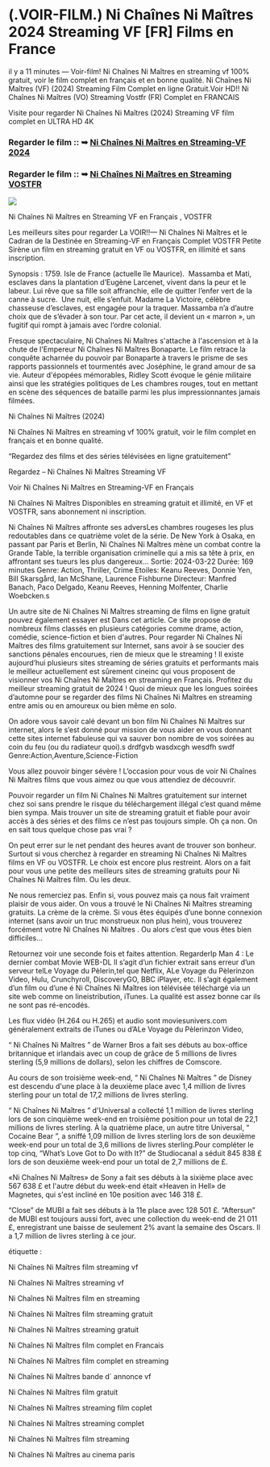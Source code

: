 # (.VOIR-FILM.) Ni Chaînes Ni Maîtres 2024 Streaming VF [FR] Films en France

il y a 11 minutes — Voir-film! Ni Chaînes Ni Maîtres en streaming vf 100% gratuit, voir le film complet en français et en bonne qualité. Ni Chaînes Ni Maîtres (VF) (2024) Streaming Film Complet en ligne Gratuit.Voir HD!! Ni Chaînes Ni Maîtres (VO) Streaming Vostfr (FR) Complet en FRANCAIS

Visite pour regarder Ni Chaînes Ni Maîtres (2024) Streaming VF film complet en ULTRA HD 4K

### Regarder le film :: ➥ [Ni Chaînes Ni Maîtres en Streaming-VF 2024](https://t.co/QibKJ4SPnu)

### Regarder le film :: ➥ [Ni Chaînes Ni Maîtres en Streaming VOSTFR](https://t.co/QibKJ4SPnu)

<p dir="auto"><a href="https://t.co/QibKJ4SPnu" title="PLAYNOW" rel="nofollow"><img src="https://i.imgur.com/jhNGoEt.gif" style="max-width: 100%;"></a></p>

Ni Chaînes Ni Maîtres en Streaming VF en Français , VOSTFR

Les meilleurs sites pour regarder La VOIR!!— Ni Chaînes Ni Maîtres et le Cadran de la Destinée en Streaming-VF en Français Complet VOSTFR Petite Sirène un film en streaming gratuit en VF ou VOSTFR, en illimité et sans inscription.

Synopsis : 1759. Isle de France (actuelle île Maurice). ​ Massamba et Mati, esclaves dans la plantation d’Eugène Larcenet, vivent dans la peur et le labeur. Lui rêve que sa fille soit affranchie, elle de quitter l’enfer vert de la canne à sucre. ​ Une nuit, elle s’enfuit. Madame La Victoire, célèbre chasseuse d’esclaves, est engagée pour la traquer. Massamba n’a d’autre choix que de s’évader à son tour. Par cet acte, il devient un « marron », un fugitif qui rompt à jamais avec l’ordre colonial.

Fresque spectaculaire, Ni Chaînes Ni Maîtres s'attache à l'ascension et à la chute de l'Empereur Ni Chaînes Ni Maîtres Bonaparte. Le film retrace la conquête acharnée du pouvoir par Bonaparte à travers le prisme de ses rapports passionnels et tourmentés avec Joséphine, le grand amour de sa vie. Auteur d'épopées mémorables, Ridley Scott évoque le génie militaire ainsi que les stratégies politiques de Les chambres rouges, tout en mettant en scène des séquences de bataille parmi les plus impressionnantes jamais filmées.

Ni Chaînes Ni Maîtres (2024)

Ni Chaînes Ni Maîtres en streaming vf 100% gratuit, voir le film complet en français et en bonne qualité.

“Regardez des films et des séries télévisées en ligne gratuitement”

Regardez – Ni Chaînes Ni Maîtres Streaming VF

Voir Ni Chaînes Ni Maîtres en Streaming-VF en Français

Ni Chaînes Ni Maîtres Disponibles en streaming gratuit et illimité, en VF et VOSTFR, sans abonnement ni inscription.

Ni Chaînes Ni Maîtres affronte ses adversLes chambres rougeses les plus redoutables dans ce quatrième volet de la série. De New York à Osaka, en passant par Paris et Berlin, Ni Chaînes Ni Maîtres mène un combat contre la Grande Table, la terrible organisation criminelle qui a mis sa tête à prix, en affrontant ses tueurs les plus dangereux... Sortie: 2024-03-22 Durée: 169 minutes Genre: Action, Thriller, Crime Etoiles: Keanu Reeves, Donnie Yen, Bill Skarsgård, Ian McShane, Laurence Fishburne Directeur: Manfred Banach, Paco Delgado, Keanu Reeves, Henning Molfenter, Charlie Woebcken.s

Un autre site de Ni Chaînes Ni Maîtres streaming de films en ligne gratuit pouvez également essayer est Dans cet article. Ce site propose de nombreux films classés en plusieurs catégories comme drame, action, comédie, science-fiction et bien d'autres. Pour regarder Ni Chaînes Ni Maîtres des films gratuitement sur Internet, sans avoir à se soucier des sanctions pénales encourues, rien de mieux que le streaming ! Il existe aujourd’hui plusieurs sites streaming de séries gratuits et performants mais le meilleur actuellement est sûrement cineinc qui vous proposent de visionner vos Ni Chaînes Ni Maîtres en streaming en Français. Profitez du meilleur streaming gratuit de 2024 ! Quoi de mieux que les longues soirées d’automne pour se regarder des films Ni Chaînes Ni Maîtres en streaming entre amis ou en amoureux ou bien même en solo.

On adore vous savoir calé devant un bon film Ni Chaînes Ni Maîtres sur internet, alors le s’est donné pour mission de vous aider en vous donnant cette sites internet fabuleuse qui va sauver bon nombre de vos soirées au coin du feu (ou du radiateur quoi).s drdfgvb wasdxcgh wesdfh swdf Genre:Action,Aventure,Science-Fiction

Vous allez pouvoir binger sévère ! L’occasion pour vous de voir Ni Chaînes Ni Maîtres films que vous aimez ou que vous attendiez de découvrir.

Pouvoir regarder un film Ni Chaînes Ni Maîtres gratuitement sur internet chez soi sans prendre le risque du téléchargement illégal c’est quand même bien sympa. Mais trouver un site de streaming gratuit et fiable pour avoir accès à des séries et des films ce n’est pas toujours simple. Oh ça non. On en sait tous quelque chose pas vrai ?

On peut errer sur le net pendant des heures avant de trouver son bonheur. Surtout si vous cherchez à regarder en streaming Ni Chaînes Ni Maîtres films en VF ou VOSTFR. Le choix est encore plus restreint. Alors on a fait pour vous une petite des meilleurs sites de streaming gratuits pour Ni Chaînes Ni Maîtres film. Ou les deux.

Ne nous remerciez pas. Enfin si, vous pouvez mais ça nous fait vraiment plaisir de vous aider. On vous a trouvé le Ni Chaînes Ni Maîtres streaming gratuits. La crème de la crème. Si vous êtes équipés d’une bonne connexion internet (sans avoir un truc monstrueux non plus hein), vous trouverez forcément votre Ni Chaînes Ni Maîtres . Ou alors c’est que vous êtes bien difficiles…

Retournez voir une seconde fois et faites attention. RegarderIp Man 4 : Le dernier combat Movie WEB-DL Il s’agit d’un fichier extrait sans erreur d’un serveur telLe Voyage du Pèlerin,tel que Netflix, ALe Voyage du Pèlerinzon Video, Hulu, Crunchyroll, DiscoveryGO, BBC iPlayer, etc. Il s’agit également d’un film ou d’une é Ni Chaînes Ni Maîtres ion télévisée téléchargé via un site web comme on lineistribution, iTunes. La qualité est assez bonne car ils ne sont pas ré-encodés.

Les flux vidéo (H.264 ou H.265) et audio sont moviesunivers.com généralement extraits de iTunes ou d’ALe Voyage du Pèlerinzon Video,

“ Ni Chaînes Ni Maîtres ” de Warner Bros a fait ses débuts au box-office britannique et irlandais avec un coup de grâce de 5 millions de livres sterling (5,9 millions de dollars), selon les chiffres de Comscore.

Au cours de son troisième week-end, “ Ni Chaînes Ni Maîtres ” de Disney est descendu d'une place à la deuxième place avec 1,4 million de livres sterling pour un total de 17,2 millions de livres sterling.

“ Ni Chaînes Ni Maîtres ” d'Universal a collecté 1,1 million de livres sterling lors de son cinquième week-end en troisième position pour un total de 22,1 millions de livres sterling. À la quatrième place, un autre titre Universal, “ Cocaine Bear ”, a sniffé 1,09 million de livres sterling lors de son deuxième week-end pour un total de 3,6 millions de livres sterling.Pour compléter le top cinq, “What’s Love Got to Do with It?” de Studiocanal a séduit 845 838 £ lors de son deuxième week-end pour un total de 2,7 millions de £.

«Ni Chaînes Ni Maîtres» de Sony a fait ses débuts à la sixième place avec 567 638 £ et l'autre début du week-end était «Heaven in Hell» de Magnetes, qui s'est incliné en 10e position avec 146 318 £.

“Close” de MUBI a fait ses débuts à la 11e place avec 128 501 £. “Aftersun” de MUBI est toujours aussi fort, avec une collection du week-end de 21 011 £, enregistrant une baisse de seulement 2% avant la semaine des Oscars. Il a 1,7 million de livres sterling à ce jour.

étiquette :

Ni Chaînes Ni Maîtres film streaming vf

Ni Chaînes Ni Maîtres streaming vf

Ni Chaînes Ni Maîtres film en streaming

Ni Chaînes Ni Maîtres film streaming gratuit

Ni Chaînes Ni Maîtres streaming gratuit

Ni Chaînes Ni Maîtres film complet en Francais

Ni Chaînes Ni Maîtres film complet en streaming

Ni Chaînes Ni Maîtres bande d` annonce vf

Ni Chaînes Ni Maîtres film gratuit

Ni Chaînes Ni Maîtres streaming film coplet

Ni Chaînes Ni Maîtres streaming complet

Ni Chaînes Ni Maîtres film streaming

Ni Chaînes Ni Maîtres au cinema paris
